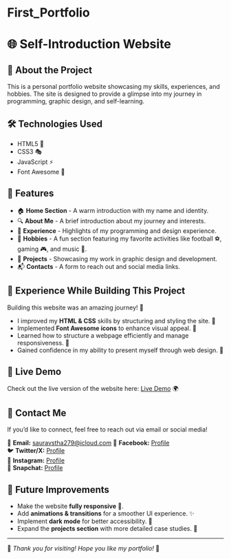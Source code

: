 # First_Portfolio

# 🌐 Self-Introduction Website

## 🚀 About the Project

This is a personal portfolio website showcasing my skills, experiences, and hobbies. The site is designed to provide a glimpse into my journey in programming, graphic design, and self-learning.

## 🛠️ Technologies Used
- HTML5 🎨
- CSS3 🎭
- JavaScript ⚡
- Font Awesome 📌

## 📌 Features
- 🏠 **Home Section** - A warm introduction with my name and identity.
- 🔍 **About Me** - A brief introduction about my journey and interests.
- 💼 **Experience** - Highlights of my programming and design experience.
- 🎯 **Hobbies** - A fun section featuring my favorite activities like football ⚽, gaming 🎮, and music 🎵.
- 🎨 **Projects** - Showcasing my work in graphic design and development.
- 📬 **Contacts** - A form to reach out and social media links.

## 📅 Experience While Building This Project
Building this website was an amazing journey! 🤩
- I improved my **HTML & CSS** skills by structuring and styling the site. 🎨
- Implemented **Font Awesome icons** to enhance visual appeal. 📌
- Learned how to structure a webpage efficiently and manage responsiveness. 📱
- Gained confidence in my ability to present myself through web design. 💪

## 🔗 Live Demo
Check out the live version of the website here: [Live Demo](https://s4urav07.github.io/First_Portfolio/index.html) 🌍

## 📧 Contact Me
If you’d like to connect, feel free to reach out via email or social media!

📩 **Email:** sauravstha279@icloud.com 
🔗 **Facebook:** [Profile](https://m.facebook.com/profile.php/?id=100009113029171)  
🐦 **Twitter/X:** [Profile](https://twitter.com/Saurav99414136)  
📸 **Instagram:** [Profile](https://www.instagram.com/sauravstha279/?igshid=MmIzYWVlNDQ5Yg%3D%3D)  
👻 **Snapchat:** [Profile](https://www.snapchat.com/add/dapee777?share_id=G6Wpa4maQjaqGC/+sWkvmQ&locale=en_JP&sid=5e3cca2293d542d0b19914bb5c8756df)

## 🔮 Future Improvements
- Make the website **fully responsive** 📱.
- Add **animations & transitions** for a smoother UI experience. ✨
- Implement **dark mode** for better accessibility. 🌙
- Expand the **projects section** with more detailed case studies. 📝

---
🎉 *Thank you for visiting! Hope you like my portfolio!* 🚀
